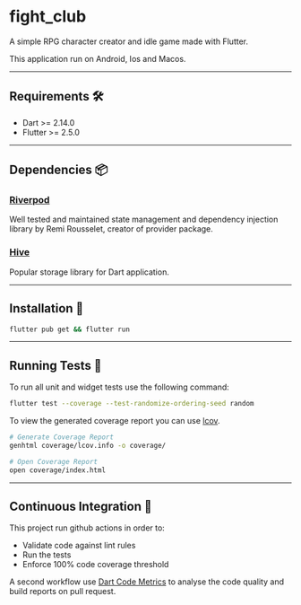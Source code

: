 # fight_club

A simple RPG character creator and idle game made with Flutter.

This application run on Android, Ios and Macos.

---

## Requirements 🛠️

- Dart >= 2.14.0
- Flutter >= 2.5.0

---

## Dependencies 📦

### [Riverpod](https://github.com/rrousselGit/river_pod)

Well tested and maintained state management and dependency injection library by Remi Rousselet, creator of provider package.

### [Hive](https://github.com/hivedb/hive)

Popular storage library for Dart application.

---

## Installation 🚀

```sh
flutter pub get && flutter run
```

---
## Running Tests 🧪

To run all unit and widget tests use the following command:

```sh
flutter test --coverage --test-randomize-ordering-seed random
```

To view the generated coverage report you can use [lcov](https://github.com/linux-test-project/lcov).

```sh
# Generate Coverage Report
genhtml coverage/lcov.info -o coverage/

# Open Coverage Report
open coverage/index.html
```

---

## Continuous Integration 💚

This project run github actions in order to:

- Validate code against lint rules
- Run the tests
- Enforce 100% code coverage threshold
  
A second workflow use [Dart Code Metrics](https://github.com/dart-code-checker/dart-code-metrics) to analyse the code quality and build reports on pull request.
